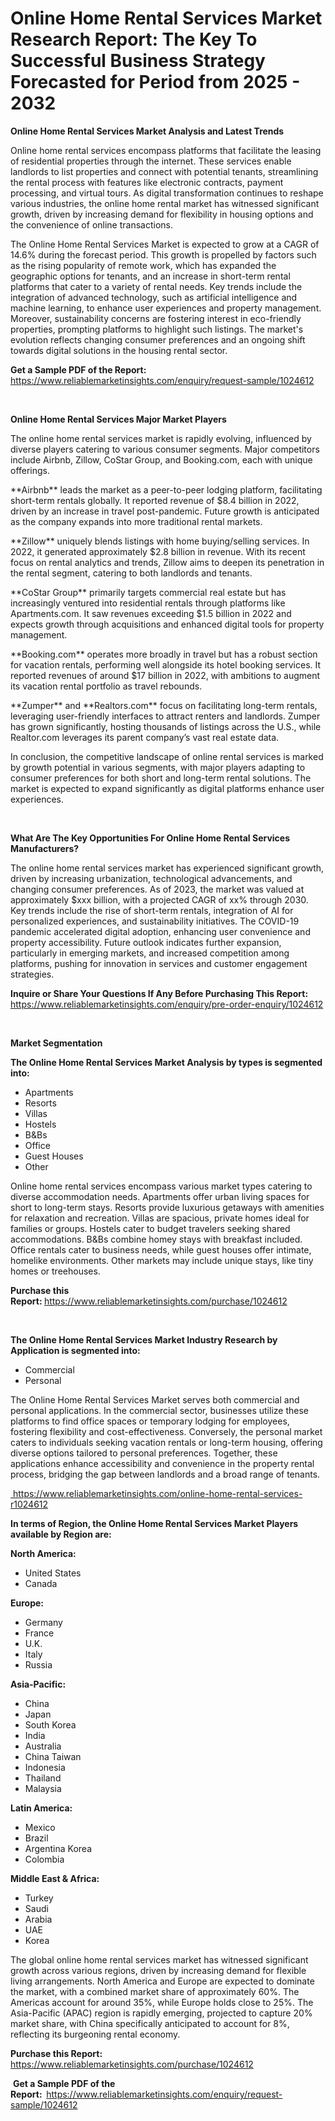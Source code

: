 <p><h1>Online Home Rental Services Market Research Report: The Key To Successful Business Strategy Forecasted for Period from 2025 - 2032</h1></p><p><strong>Online Home Rental Services Market Analysis and Latest Trends</strong></p>
<p><p>Online home rental services encompass platforms that facilitate the leasing of residential properties through the internet. These services enable landlords to list properties and connect with potential tenants, streamlining the rental process with features like electronic contracts, payment processing, and virtual tours. As digital transformation continues to reshape various industries, the online home rental market has witnessed significant growth, driven by increasing demand for flexibility in housing options and the convenience of online transactions.</p><p>The Online Home Rental Services Market is expected to grow at a CAGR of 14.6% during the forecast period. This growth is propelled by factors such as the rising popularity of remote work, which has expanded the geographic options for tenants, and an increase in short-term rental platforms that cater to a variety of rental needs. Key trends include the integration of advanced technology, such as artificial intelligence and machine learning, to enhance user experiences and property management. Moreover, sustainability concerns are fostering interest in eco-friendly properties, prompting platforms to highlight such listings. The market's evolution reflects changing consumer preferences and an ongoing shift towards digital solutions in the housing rental sector.</p></p>
<p><strong>Get a Sample PDF of the Report:&nbsp;</strong> <a href="https://www.reliablemarketinsights.com/enquiry/request-sample/1024612?utm_campaign=2246&utm_medium=2&utm_source=Github&utm_content=ia&utm_term=16042025&utm_id=online-home-rental-services">https://www.reliablemarketinsights.com/enquiry/request-sample/1024612</a></p>
<p>&nbsp;</p>
<p><strong>Online Home Rental Services Major Market Players</strong></p>
<p><p>The online home rental services market is rapidly evolving, influenced by diverse players catering to various consumer segments. Major competitors include Airbnb, Zillow, CoStar Group, and Booking.com, each with unique offerings.</p><p>**Airbnb** leads the market as a peer-to-peer lodging platform, facilitating short-term rentals globally. It reported revenue of $8.4 billion in 2022, driven by an increase in travel post-pandemic. Future growth is anticipated as the company expands into more traditional rental markets.</p><p>**Zillow** uniquely blends listings with home buying/selling services. In 2022, it generated approximately $2.8 billion in revenue. With its recent focus on rental analytics and trends, Zillow aims to deepen its penetration in the rental segment, catering to both landlords and tenants.</p><p>**CoStar Group** primarily targets commercial real estate but has increasingly ventured into residential rentals through platforms like Apartments.com. It saw revenues exceeding $1.5 billion in 2022 and expects growth through acquisitions and enhanced digital tools for property management.</p><p>**Booking.com** operates more broadly in travel but has a robust section for vacation rentals, performing well alongside its hotel booking services. It reported revenues of around $17 billion in 2022, with ambitions to augment its vacation rental portfolio as travel rebounds.</p><p>**Zumper** and **Realtors.com** focus on facilitating long-term rentals, leveraging user-friendly interfaces to attract renters and landlords. Zumper has grown significantly, hosting thousands of listings across the U.S., while Realtor.com leverages its parent company’s vast real estate data.</p><p>In conclusion, the competitive landscape of online rental services is marked by growth potential in various segments, with major players adapting to consumer preferences for both short and long-term rental solutions. The market is expected to expand significantly as digital platforms enhance user experiences.</p></p>
<p>&nbsp;</p>
<p><strong>What Are The Key Opportunities For Online Home Rental Services Manufacturers?</strong></p>
<p><p>The online home rental services market has experienced significant growth, driven by increasing urbanization, technological advancements, and changing consumer preferences. As of 2023, the market was valued at approximately $xxx billion, with a projected CAGR of xx% through 2030. Key trends include the rise of short-term rentals, integration of AI for personalized experiences, and sustainability initiatives. The COVID-19 pandemic accelerated digital adoption, enhancing user convenience and property accessibility. Future outlook indicates further expansion, particularly in emerging markets, and increased competition among platforms, pushing for innovation in services and customer engagement strategies.</p></p>
<p><strong>Inquire or Share Your Questions If Any Before Purchasing This Report:</strong> <a href="https://www.reliablemarketinsights.com/enquiry/pre-order-enquiry/1024612?utm_campaign=2246&utm_medium=2&utm_source=Github&utm_content=ia&utm_term=16042025&utm_id=online-home-rental-services">https://www.reliablemarketinsights.com/enquiry/pre-order-enquiry/1024612</a></p>
<p>&nbsp;</p>
<p><strong>Market Segmentation</strong></p>
<p><strong>The Online Home Rental Services Market Analysis by types is segmented into:</strong></p>
<p><ul><li>Apartments</li><li>Resorts</li><li>Villas</li><li>Hostels</li><li>B&Bs</li><li>Office</li><li>Guest Houses</li><li>Other</li></ul></p>
<p><p>Online home rental services encompass various market types catering to diverse accommodation needs. Apartments offer urban living spaces for short to long-term stays. Resorts provide luxurious getaways with amenities for relaxation and recreation. Villas are spacious, private homes ideal for families or groups. Hostels cater to budget travelers seeking shared accommodations. B&Bs combine homey stays with breakfast included. Office rentals cater to business needs, while guest houses offer intimate, homelike environments. Other markets may include unique stays, like tiny homes or treehouses.</p></p>
<p><strong>Purchase this Report:&nbsp;</strong><a href="https://www.reliablemarketinsights.com/purchase/1024612?utm_campaign=2246&utm_medium=2&utm_source=Github&utm_content=ia&utm_term=16042025&utm_id=online-home-rental-services">https://www.reliablemarketinsights.com/purchase/1024612</a></p>
<p>&nbsp;</p>
<p><strong>The Online Home Rental Services Market Industry Research by Application is segmented into:</strong></p>
<p><ul><li>Commercial</li><li>Personal</li></ul></p>
<p><p>The Online Home Rental Services Market serves both commercial and personal applications. In the commercial sector, businesses utilize these platforms to find office spaces or temporary lodging for employees, fostering flexibility and cost-effectiveness. Conversely, the personal market caters to individuals seeking vacation rentals or long-term housing, offering diverse options tailored to personal preferences. Together, these applications enhance accessibility and convenience in the property rental process, bridging the gap between landlords and a broad range of tenants.</p></p>
<p><a href="https://www.reliablemarketinsights.com/online-home-rental-services-r1024612?utm_campaign=2246&utm_medium=2&utm_source=Github&utm_content=ia&utm_term=16042025&utm_id=online-home-rental-services">&nbsp;https://www.reliablemarketinsights.com/online-home-rental-services-r1024612</a></p>
<p><strong>In terms of Region, the Online Home Rental Services Market Players available by Region are:</strong></p>
<p>
    <p> <strong> North America: </strong>
        <ul>
            <li>United States</li>
            <li>Canada</li>
        </ul>
        </p> 
    <p> <strong> Europe: </strong>
        <ul>
            <li>Germany</li>
            <li>France</li>
            <li>U.K.</li>
            <li>Italy</li>
            <li>Russia</li>
        </ul>
        </p> 
    <p> <strong> Asia-Pacific: </strong>
        <ul>
            <li>China</li>
            <li>Japan</li>
            <li>South Korea</li>
            <li>India</li>
            <li>Australia</li>
            <li>China Taiwan</li>
            <li>Indonesia</li>
            <li>Thailand</li>
            <li>Malaysia</li>
        </ul>
        </p> 
    <p> <strong> Latin America: </strong>
        <ul>
            <li>Mexico</li>
            <li>Brazil</li>
            <li>Argentina Korea</li>
            <li>Colombia</li>
        </ul>
        </p> 
    <p> <strong> Middle East & Africa: </strong>
        <ul>
            <li>Turkey</li>
            <li>Saudi</li>
            <li>Arabia</li>
            <li>UAE</li>
            <li>Korea</li>
        </ul>
    </p>
    </p>
<p><p>The global online home rental services market has witnessed significant growth across various regions, driven by increasing demand for flexible living arrangements. North America and Europe are expected to dominate the market, with a combined market share of approximately 60%. The Americas account for around 35%, while Europe holds close to 25%. The Asia-Pacific (APAC) region is rapidly emerging, projected to capture 20% market share, with China specifically anticipated to account for 8%, reflecting its burgeoning rental economy.</p></p>
<p><strong>Purchase this Report: </strong><a href="https://www.reliablemarketinsights.com/purchase/1024612?utm_campaign=2246&utm_medium=2&utm_source=Github&utm_content=ia&utm_term=16042025&utm_id=online-home-rental-services">https://www.reliablemarketinsights.com/purchase/1024612</a></p>
<p>&nbsp;<strong>Get a Sample PDF of the Report:&nbsp;&nbsp;</strong><a href="https://www.reliablemarketinsights.com/enquiry/request-sample/1024612?utm_campaign=2246&utm_medium=2&utm_source=Github&utm_content=ia&utm_term=16042025&utm_id=online-home-rental-services">https://www.reliablemarketinsights.com/enquiry/request-sample/1024612</a></p>
<p><strong></strong></p>
<p><p></p><p></p><p></p></p>